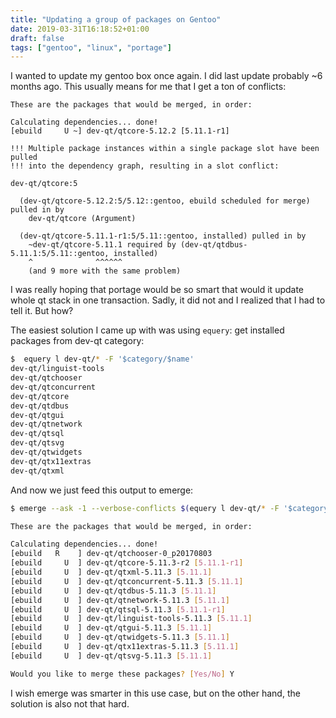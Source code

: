 ```yaml
---
title: "Updating a group of packages on Gentoo"
date: 2019-03-31T16:18:52+01:00
draft: false
tags: ["gentoo", "linux", "portage"]
---
```


I wanted to update my gentoo box once again. I did last update probably ~6
months ago. This usually means for me that I get a ton of conflicts:

<!--more-->

```
These are the packages that would be merged, in order:

Calculating dependencies... done!
[ebuild     U ~] dev-qt/qtcore-5.12.2 [5.11.1-r1]

!!! Multiple package instances within a single package slot have been pulled
!!! into the dependency graph, resulting in a slot conflict:

dev-qt/qtcore:5

  (dev-qt/qtcore-5.12.2:5/5.12::gentoo, ebuild scheduled for merge) pulled in by
    dev-qt/qtcore (Argument)

  (dev-qt/qtcore-5.11.1-r1:5/5.11::gentoo, installed) pulled in by
    ~dev-qt/qtcore-5.11.1 required by (dev-qt/qtdbus-5.11.1:5/5.11::gentoo, installed)
    ^              ^^^^^^
    (and 9 more with the same problem)
```

I was really hoping that portage would be so smart that would it update whole
qt stack in one transaction. Sadly, it did not and I realized that I had to tell it. But how?

The easiest solution I came up with was using `equery`: get installed packages
from dev-qt category:
```bash
$  equery l dev-qt/* -F '$category/$name'
dev-qt/linguist-tools
dev-qt/qtchooser
dev-qt/qtconcurrent
dev-qt/qtcore
dev-qt/qtdbus
dev-qt/qtgui
dev-qt/qtnetwork
dev-qt/qtsql
dev-qt/qtsvg
dev-qt/qtwidgets
dev-qt/qtx11extras
dev-qt/qtxml
```

And now we just feed this output to emerge:
```bash
$ emerge --ask -1 --verbose-conflicts $(equery l dev-qt/* -F '$category/$name')                                                                                                                   1 ↵

These are the packages that would be merged, in order:

Calculating dependencies... done!
[ebuild   R    ] dev-qt/qtchooser-0_p20170803
[ebuild     U  ] dev-qt/qtcore-5.11.3-r2 [5.11.1-r1]
[ebuild     U  ] dev-qt/qtxml-5.11.3 [5.11.1]
[ebuild     U  ] dev-qt/qtconcurrent-5.11.3 [5.11.1]
[ebuild     U  ] dev-qt/qtdbus-5.11.3 [5.11.1]
[ebuild     U  ] dev-qt/qtnetwork-5.11.3 [5.11.1]
[ebuild     U  ] dev-qt/qtsql-5.11.3 [5.11.1-r1]
[ebuild     U  ] dev-qt/linguist-tools-5.11.3 [5.11.1]
[ebuild     U  ] dev-qt/qtgui-5.11.3 [5.11.1]
[ebuild     U  ] dev-qt/qtwidgets-5.11.3 [5.11.1]
[ebuild     U  ] dev-qt/qtx11extras-5.11.3 [5.11.1]
[ebuild     U  ] dev-qt/qtsvg-5.11.3 [5.11.1]

Would you like to merge these packages? [Yes/No] Y
```

I wish emerge was smarter in this use case, but on the other hand, the solution
is also not that hard.
